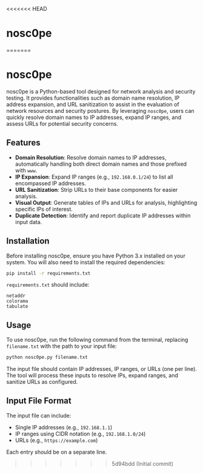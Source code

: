 <<<<<<< HEAD
# nosc0pe
=======
# nosc0pe

nosc0pe is a Python-based tool designed for network analysis and security testing. It provides functionalities such as domain name resolution, IP address expansion, and URL sanitization to assist in the evaluation of network resources and security postures. By leveraging `nosc0pe`, users can quickly resolve domain names to IP addresses, expand IP ranges, and assess URLs for potential security concerns.

## Features

- **Domain Resolution**: Resolve domain names to IP addresses, automatically handling both direct domain names and those prefixed with `www`.
- **IP Expansion**: Expand IP ranges (e.g., `192.168.0.1/24`) to list all encompassed IP addresses.
- **URL Sanitization**: Strip URLs to their base components for easier analysis.
- **Visual Output**: Generate tables of IPs and URLs for analysis, highlighting specific IPs of interest.
- **Duplicate Detection**: Identify and report duplicate IP addresses within input data.

## Installation

Before installing nosc0pe, ensure you have Python 3.x installed on your system. You will also need to install the required dependencies:

```bash
pip install -r requirements.txt
```

`requirements.txt` should include:
```
netaddr
colorama
tabulate
```

## Usage

To use nosc0pe, run the following command from the terminal, replacing `filename.txt` with the path to your input file:

```bash
python nosc0pe.py filename.txt
```

The input file should contain IP addresses, IP ranges, or URLs (one per line). The tool will process these inputs to resolve IPs, expand ranges, and sanitize URLs as configured.

## Input File Format

The input file can include:
- Single IP addresses (e.g., `192.168.1.1`)
- IP ranges using CIDR notation (e.g., `192.168.1.0/24`)
- URLs (e.g., `https://example.com`)

Each entry should be on a separate line.
>>>>>>> 5d94bdd (Initial commit)
